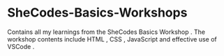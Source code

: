 # SheCodes-Basics-Workshops
Contains all my learnings from the SheCodes Basics Workshop . The workshop contents include HTML , CSS , JavaScript and effective use of VSCode . 

